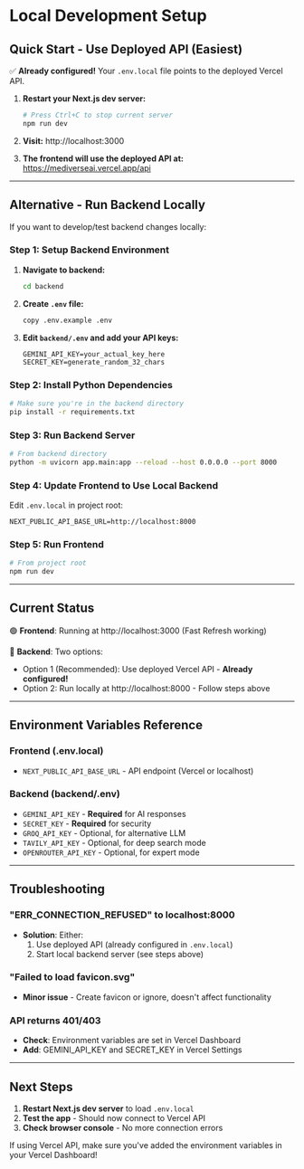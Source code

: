 # Local Development Setup

## Quick Start - Use Deployed API (Easiest)

✅ **Already configured!** Your `.env.local` file points to the deployed Vercel API.

1. **Restart your Next.js dev server:**
   ```bash
   # Press Ctrl+C to stop current server
   npm run dev
   ```

2. **Visit:** http://localhost:3000

3. **The frontend will use the deployed API at:** https://mediverseai.vercel.app/api

---

## Alternative - Run Backend Locally

If you want to develop/test backend changes locally:

### Step 1: Setup Backend Environment

1. **Navigate to backend:**
   ```bash
   cd backend
   ```

2. **Create `.env` file:**
   ```bash
   copy .env.example .env
   ```

3. **Edit `backend/.env` and add your API keys:**
   ```env
   GEMINI_API_KEY=your_actual_key_here
   SECRET_KEY=generate_random_32_chars
   ```

### Step 2: Install Python Dependencies

```bash
# Make sure you're in the backend directory
pip install -r requirements.txt
```

### Step 3: Run Backend Server

```bash
# From backend directory
python -m uvicorn app.main:app --reload --host 0.0.0.0 --port 8000
```

### Step 4: Update Frontend to Use Local Backend

Edit `.env.local` in project root:
```env
NEXT_PUBLIC_API_BASE_URL=http://localhost:8000
```

### Step 5: Run Frontend

```bash
# From project root
npm run dev
```

---

## Current Status

🟢 **Frontend**: Running at http://localhost:3000 (Fast Refresh working)

🔴 **Backend**: Two options:
- Option 1 (Recommended): Use deployed Vercel API - **Already configured!**
- Option 2: Run locally at http://localhost:8000 - Follow steps above

---

## Environment Variables Reference

### Frontend (.env.local)
- `NEXT_PUBLIC_API_BASE_URL` - API endpoint (Vercel or localhost)

### Backend (backend/.env)
- `GEMINI_API_KEY` - **Required** for AI responses
- `SECRET_KEY` - **Required** for security
- `GROQ_API_KEY` - Optional, for alternative LLM
- `TAVILY_API_KEY` - Optional, for deep search mode
- `OPENROUTER_API_KEY` - Optional, for expert mode

---

## Troubleshooting

### "ERR_CONNECTION_REFUSED" to localhost:8000
- **Solution**: Either:
  1. Use deployed API (already configured in `.env.local`)
  2. Start local backend server (see steps above)

### "Failed to load favicon.svg"
- **Minor issue** - Create favicon or ignore, doesn't affect functionality

### API returns 401/403
- **Check**: Environment variables are set in Vercel Dashboard
- **Add**: GEMINI_API_KEY and SECRET_KEY in Vercel Settings

---

## Next Steps

1. **Restart Next.js dev server** to load `.env.local`
2. **Test the app** - Should now connect to Vercel API
3. **Check browser console** - No more connection errors

If using Vercel API, make sure you've added the environment variables in your Vercel Dashboard!
